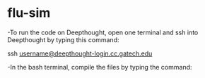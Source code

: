 # flu-sim

-To run the code on Deepthought, open one terminal and ssh into Deepthought by typing this command: 

ssh username@deepthought-login.cc.gatech.edu

-In the bash terminal, compile the files by typing the command: 

